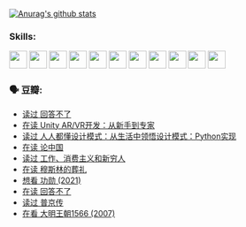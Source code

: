 
[![Anurag's github stats](https://github-readme-stats.vercel.app/api?username=w940853815)](https://github.com/anuraghazra/github-readme-stats)

### Skills:

<code><img height="32" src="https://cdn.jsdelivr.net/npm/simple-icons@v5/icons/python.svg"></code>
<code><img height="32" src="https://cdn.jsdelivr.net/npm/simple-icons@v5/icons/javascript.svg"></code>
<code><img height="32" src="https://cdn.jsdelivr.net/npm/simple-icons@v5/icons/django.svg"></code>
<code><img height="32" src="https://cdn.jsdelivr.net/npm/simple-icons@v5/icons/flask.svg"></code>
<code><img height="32" src="https://cdn.jsdelivr.net/npm/simple-icons@v5/icons/vuetify.svg"></code>
<code><img height="32" src="https://cdn.jsdelivr.net/npm/simple-icons@v5/icons/git.svg"></code>
<code><img height="32" src="https://cdn.jsdelivr.net/npm/simple-icons@v5/icons/docker.svg"></code>
<code><img height="32" src="https://cdn.jsdelivr.net/npm/simple-icons@v5/icons/postgresql.svg"></code>
<code><img height="32" src="https://cdn.jsdelivr.net/npm/simple-icons@v5/icons/elasticsearch.svg"></code>
<code><img height="32" src="https://cdn.jsdelivr.net/npm/simple-icons@v5/icons/macos.svg"></code>
<code><img height="32" src="https://cdn.jsdelivr.net/npm/simple-icons@v5/icons/linux.svg"></code>

### 🗣 豆瓣:

<!-- DOUBAN-ACTIVITIES:START -->
- [读过 回答不了](https://www.douban.com/people/136069238/status/3812155932/?_i=48563298)
- [在读 Unity AR/VR开发：从新手到专家](https://www.douban.com/people/136069238/status/3810864648/?_i=48563298)
- [读过 人人都懂设计模式：从生活中领悟设计模式：Python实现](https://www.douban.com/people/136069238/status/3806334005/?_i=48563298)
- [在读 论中国](https://www.douban.com/people/136069238/status/3805671678/?_i=48563298)
- [读过 工作、消费主义和新穷人](https://www.douban.com/people/136069238/status/3803834644/?_i=48563298)
- [在读 穆斯林的葬礼](https://www.douban.com/people/136069238/status/3802824932/?_i=48563298)
- [想看 功勋‎ (2021)](https://www.douban.com/people/136069238/status/3802127044/?_i=48563298)
- [在读 回答不了](https://www.douban.com/people/136069238/status/3802078489/?_i=48563298)
- [读过 普京传](https://www.douban.com/people/136069238/status/3802076688/?_i=48563298)
- [在看 大明王朝1566‎ (2007)](https://www.douban.com/people/136069238/status/3800275133/?_i=48563298)
<!-- DOUBAN-ACTIVITIES:END -->
<!--
**w940853815/w940853815** is a ✨ _special_ ✨ repository because its `README.md` (this file) appears on your GitHub profile.

Here are some ideas to get you started:

- 🔭 I’m currently working on ...
- 🌱 I’m currently learning ...
- 👯 I’m looking to collaborate on ...
- 🤔 I’m looking for help with ...
- 💬 Ask me about ...
- 📫 How to reach me: ...
- 😄 Pronouns: ...
- ⚡ Fun fact: ...
-->
